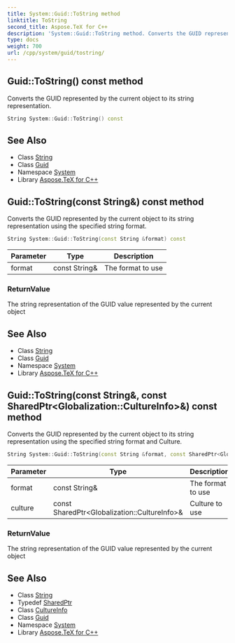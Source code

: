 ```yaml
---
title: System::Guid::ToString method
linktitle: ToString
second_title: Aspose.TeX for C++
description: 'System::Guid::ToString method. Converts the GUID represented by the current object to its string representation in C++.'
type: docs
weight: 700
url: /cpp/system/guid/tostring/
---
```

## Guid::ToString() const method


Converts the GUID represented by the current object to its string representation.

```cpp
String System::Guid::ToString() const
```

## See Also

* Class [String](../../string/)
* Class [Guid](../)
* Namespace [System](../../)
* Library [Aspose.TeX for C++](../../../)
## Guid::ToString(const String\&) const method


Converts the GUID represented by the current object to its string representation using the specified string format.

```cpp
String System::Guid::ToString(const String &format) const
```


| Parameter | Type | Description |
| --- | --- | --- |
| format | const String\& | The format to use |

### ReturnValue

The string representation of the GUID value represented by the current object

## See Also

* Class [String](../../string/)
* Class [Guid](../)
* Namespace [System](../../)
* Library [Aspose.TeX for C++](../../../)
## Guid::ToString(const String\&, const SharedPtr\<Globalization::CultureInfo\>\&) const method


Converts the GUID represented by the current object to its string representation using the specified string format and Culture.

```cpp
String System::Guid::ToString(const String &format, const SharedPtr<Globalization::CultureInfo> &culture) const
```


| Parameter | Type | Description |
| --- | --- | --- |
| format | const String\& | The format to use |
| culture | const SharedPtr\<Globalization::CultureInfo\>\& | Culture to use |

### ReturnValue

The string representation of the GUID value represented by the current object

## See Also

* Class [String](../../string/)
* Typedef [SharedPtr](../../sharedptr/)
* Class [CultureInfo](../../../system.globalization/cultureinfo/)
* Class [Guid](../)
* Namespace [System](../../)
* Library [Aspose.TeX for C++](../../../)
